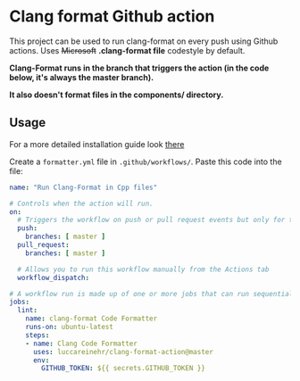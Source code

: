 # Clang format Github action

This project can be used to run clang-format on every push using Github actions. Uses ~~Microsoft~~ **.clang-format file** codestyle by default.

**Clang-Format runs in the branch that triggers the action (in the code below, it's always the master branch).**

**It also doesn't format files in the components/ directory.**

## Usage

For a more detailed installation guide look [there](https://github.com/MarvinJWendt/run-node-formatter/wiki)

Create a `formatter.yml` file in `.github/workflows/`.
Paste this code into the file:

```yml
name: "Run Clang-Format in Cpp files"

# Controls when the action will run. 
on:
  # Triggers the workflow on push or pull request events but only for the master branch
  push:
    branches: [ master ]
  pull_request:
    branches: [ master ]

  # Allows you to run this workflow manually from the Actions tab
  workflow_dispatch:

# A workflow run is made up of one or more jobs that can run sequentially or in parallel
jobs:
  lint:
    name: clang-format Code Formatter
    runs-on: ubuntu-latest
    steps:
    - name: Clang Code Formatter
      uses: luccareinehr/clang-format-action@master
      env:
        GITHUB_TOKEN: ${{ secrets.GITHUB_TOKEN }}
```
